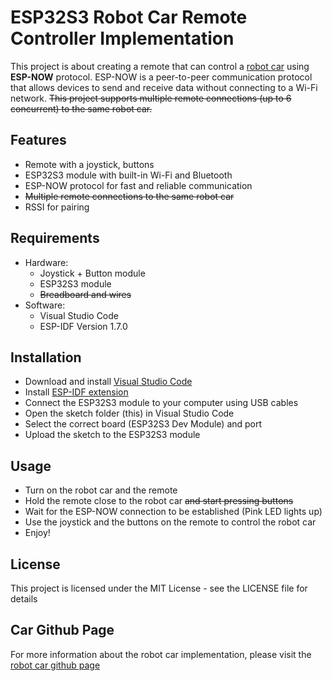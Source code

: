 # ESP32S3 Robot Car Remote Controller Implementation

This project is about creating a remote that can control a [robot car](https://github.com/kaizen42u/ESP32S3-CAR) using **ESP-NOW** protocol. ESP-NOW is a peer-to-peer communication protocol that allows devices to send and receive data without connecting to a Wi-Fi network. ~~This project supports multiple remote connections (up to 6 concurrent) to the same robot car.~~

## Features

- Remote with a joystick, buttons
- ESP32S3 module with built-in Wi-Fi and Bluetooth
- ESP-NOW protocol for fast and reliable communication
- ~~Multiple remote connections to the same robot car~~
- RSSI for pairing

## Requirements

- Hardware:
  - Joystick + Button module
  - ESP32S3 module
  - ~~Breadboard and wires~~
- Software:
  - Visual Studio Code
  - ESP-IDF Version 1.7.0

## Installation

- Download and install [Visual Studio Code](https://code.visualstudio.com/)
- Install [ESP-IDF extension](https://marketplace.visualstudio.com/items?itemName=espressif.esp-idf-extension)
- Connect the ESP32S3 module to your computer using USB cables
- Open the sketch folder (this) in Visual Studio Code
- Select the correct board (ESP32S3 Dev Module) and port
- Upload the sketch to the ESP32S3 module

## Usage

- Turn on the robot car and the remote
- Hold the remote close to the robot car ~~and start pressing buttons~~
- Wait for the ESP-NOW connection to be established (Pink LED lights up)
- Use the joystick and the buttons on the remote to control the robot car
- Enjoy!

## License

This project is licensed under the MIT License - see the LICENSE file for details

## Car Github Page

For more information about the robot car implementation, please visit the [robot car github page](https://github.com/kaizen42u/ESP32S3-CAR)
